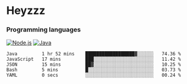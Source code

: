 # Heyzzz  

### Programming languages  

[![Node.js](https://img.shields.io/badge/-Node.js-262626?style=for-the-badge)](https://nodejs.org)
[![Java](https://img.shields.io/badge/-Java-262626?style=for-the-badge)](https://java.com)

<!--START_SECTION:waka-->

```text
Java         1 hr 52 mins    ██████████████████▓░░░░░░   74.36 %
JavaScript   17 mins         ███░░░░░░░░░░░░░░░░░░░░░░   11.42 %
JSON         15 mins         ██▓░░░░░░░░░░░░░░░░░░░░░░   10.25 %
Bash         5 mins          █░░░░░░░░░░░░░░░░░░░░░░░░   03.73 %
YAML         0 secs          ░░░░░░░░░░░░░░░░░░░░░░░░░   00.24 %
```

<!--END_SECTION:waka-->
